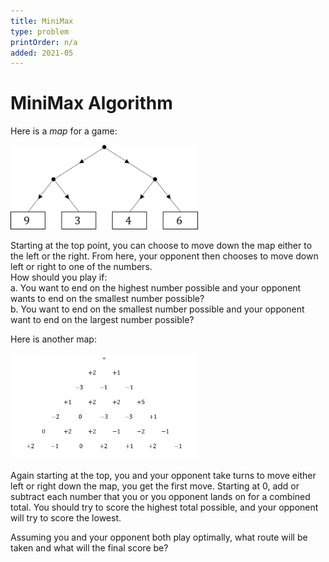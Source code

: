```yaml
---
title: MiniMax
type: problem
printOrder: n/a
added: 2021-05
---
```


# MiniMax Algorithm

Here is a *map* for a game:

<img src="../../images/minimax-1.png" width=300>  

Starting at the top point, you can choose to move down the map either to the left or the right. From here, your opponent then chooses to move down left or right to one of the numbers.  
How should you play if:  
a. You want to end on the highest number possible and your opponent wants to end on the smallest number possible?  
b. You want to end on the smallest number possible and your opponent want to end on the largest number possible?

Here is another map:

<img src="../../images/minimax-2.png" width=300>  

Again starting at the top, you and your opponent take turns to move either left or right down the map, you get the first move. Starting at 0, add or subtract each number that you or you opponent lands on for a combined total. You should try to score the highest total possible, and your opponent will try to score the lowest.

Assuming you and your opponent both play optimally, what route will be taken and what will the final score be?
